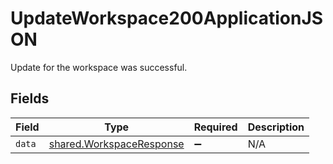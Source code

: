 # UpdateWorkspace200ApplicationJSON

Update for the workspace was successful.


## Fields

| Field                                                                | Type                                                                 | Required                                                             | Description                                                          |
| -------------------------------------------------------------------- | -------------------------------------------------------------------- | -------------------------------------------------------------------- | -------------------------------------------------------------------- |
| `data`                                                               | [shared.WorkspaceResponse](../../models/shared/workspaceresponse.md) | :heavy_minus_sign:                                                   | N/A                                                                  |